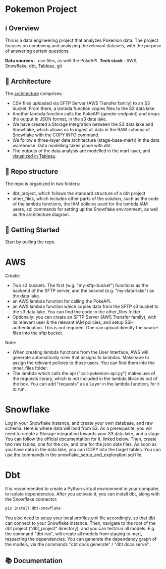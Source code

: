 # Pokemon Project

## ℹ️ Overview
This is a data engineering project that analyzes Pokemon data. The project focuses on combining and analyzing the relevant datasets, with the purpose of answering certain questions.

**Data sources** : .csv files, as well the PokeAPI.
**Tech stack** : AWS, Snowflake, dbt, Tableau, git

## 🔨 Architecture
The [architecture](https://excalidraw.com/#json=RLJW9DhjpiHjg54x61qqK,_79OB5pMR_YvyZObugRzmw) comprises: 
- CSV files uploaded via SFTP Server (AWS Transfer family) to an S3 bucket. From there, a lambda function copies files to the S3 data lake.
- Another lambda function calls the PokeAPI (gender endpoint) and drops the output in JSON format, in the s3 data lake.
- We have created a Storage Integration between the S3 data lake and Snowflake, which allows us to ingest all data in the RAW schema of Snowflake with the COPY INTO command.
- We follow a three-layer data architecture (stage-base-mart)) in the data warehouse. Data modelling takes place with dbt.
- The outputs of the data analysis are modelled in the mart layer, and [visualized in Tableau](https://public.tableau.com/views/PokemonVisualization_17253942786570/Dashboard?:language=en-GB&:sid=&:redirect=auth&:display_count=n&:origin=viz_share_link).

## 📝 Repo structure
The repo is organized in two folders: 
- dbt_project, which follows the standard structure of a dbt project
- other_files, which includes other parts of the solution, such as the code of the lambda functions, the IAM policies used for the lambda IAM users, sql commands for setting up the Snowflake environment, as well as the architecture diagram.

## 🚀 Getting Started
Start by pulling the repo. 

# AWS
Create: 
- Two s3 buckets. The first (w.g. "my-sftp-bucket") functions as the backend of the SFTP server, and the second (e.g. "my-data-lake") as the data lake.
- an AWS lambda function for calling the PokeAPI.
- an AWS lambda function which copies data from the SFTP s3 bucket to the s3 data lake. You can find the code in the other_files folder.
- Optionally: you can create an SFTP Server (AWS Transfer family), with its relevant user & the relevant IAM policies, and setup SSH authentication. This is not required. One can upload directly the source files into the sftp bucket.

Note: 
- When creating lambda functions from the User Interface, AWS will generate automatically roles that assigns to lambdas. Make sure to assign the relevant policies to those users. You can find them into the other_files folder.
- The lambda which calls the api ("call-pokemon-api.py") makes use of the requests library, which is not included in the lambda libraries out of the box. You can add "requests" as a Layer in the lambda function, for it to run.

# Snowflake
Log in your Snowflake instance, and create your own database, and raw schema. Here is where data will land from S3. As a prerequisite, you will need to create a Storage integration towards your S3 data lake, and a stage. You can follow the official documentation for it, linked below. Then, create two raw tables, one for the csv, and one for the json data files. As soon as you have data in the data lake, you can COPY into the target tables. You can use the commands in the snowflake_setup_and_exploration.sql file.

# Dbt
It is recommended to create a Python virtual environment in your computer, to isolate dependencies. After you activate it, you can install dbt, along with the Snowflake connector.
```bash
pip install dbt-snowflake
```
You also need to setup your local profiles.yml file accordingly, so that dbt can connect to your Snowflake instance.
Then, navigate to the root of the dbt project ("dbt_project" directory), and you can test/run all models. E.g. the command "dbt run", will create all models from staging to mart, respecting the dependencies. You can generate the dependency graph of the models, via the commands "dbt docs generate" / "dbt docs serve".

## 📚 Documentation
